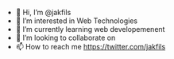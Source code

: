 - 👋 Hi, I’m @jakfils
- 👀 I’m interested in Web Technologies
- 🌱 I’m currently learning web developemenent
- 💞️ I’m looking to collaborate on 
- 📫 How to reach me https://twitter.com/jakfils

<!---
jakfils/jakfils is a ✨ special ✨ repository because its `README.md` (this file) appears on your GitHub profile.
You can click the Preview link to take a look at your changes.
--->

